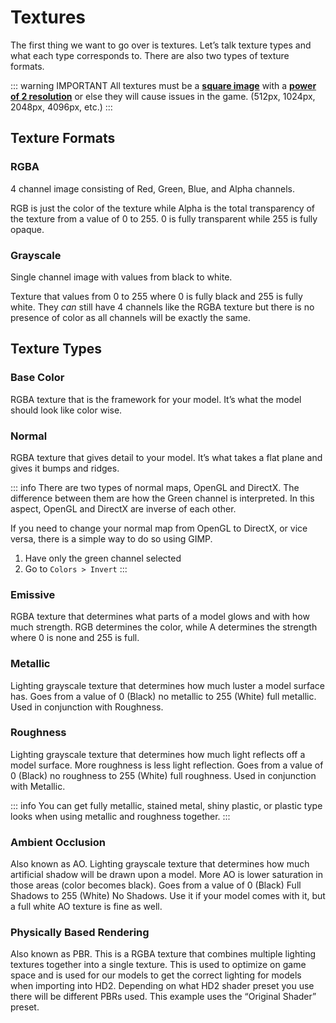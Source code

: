 
# Textures

The first thing we want to go over is textures. Let’s talk texture types and what each type corresponds to. There are also two types of texture formats. 

::: warning IMPORTANT
All textures must be a <u>**square image**</u> with a <u>**power of 2 resolution**</u> or else they will cause issues in the game. (512px, 1024px, 2048px, 4096px, etc.)
:::

## Texture Formats

### RGBA 
4 channel image consisting of Red, Green, Blue, and Alpha channels.

RGB is just the color of the texture while Alpha is the total transparency of the texture from a value of 0 to 255. 0 is fully transparent while 255 is fully opaque.

### Grayscale
Single channel image with values from black to white.

Texture that values from 0 to 255 where 0 is fully black and 255 is fully white. They _can_ still have 4 channels like the RGBA texture but there is no presence of color as all channels will be exactly the same.

## Texture Types

### Base Color 
RGBA texture that is the framework for your model. It’s what the model should look like color wise.

### Normal 
RGBA texture that gives detail to your model. It’s what takes a flat plane and gives it bumps and ridges.

::: info
There are two types of normal maps, OpenGL and DirectX. The difference between them are how the Green channel is interpreted. In this aspect, OpenGL and DirectX are inverse of each other.

If you need to change your normal map from OpenGL to DirectX, or vice versa, there is a simple way to do so using GIMP.

1. Have only the green channel selected
2. Go to `Colors > Invert`
:::

### Emissive 
RGBA texture that determines what parts of a model glows and with how much strength. RGB determines the color, while A determines the strength where 0 is none and 255 is full. 

### Metallic 
Lighting grayscale texture that determines how much luster a model surface has. Goes from a value of 0 (Black) no metallic to 255 (White) full metallic. Used in conjunction with Roughness.

### Roughness 
Lighting grayscale texture that determines how much light reflects off a model surface. More roughness is less light reflection. Goes from a value of 0 (Black) no roughness to 255 (White) full roughness. Used in conjunction with Metallic.

::: info
You can get fully metallic, stained metal, shiny plastic, or plastic type looks when using metallic and roughness together.
:::

### Ambient Occlusion 
Also known as AO. Lighting grayscale texture that determines how much artificial shadow will be drawn upon a model. More AO is lower saturation in those areas (color becomes black). Goes from a value of 0 (Black) Full Shadows to 255 (White) No Shadows. Use it if your model comes with it, but a full white AO texture is fine as well.

### Physically Based Rendering 
Also known as PBR. This is a RGBA texture that combines multiple lighting textures together into a single texture. This is used to optimize on game space and is used for our models to get the correct lighting for models when importing into HD2. Depending on what HD2 shader preset you use there will be different PBRs used. This example uses the “Original Shader” preset.
